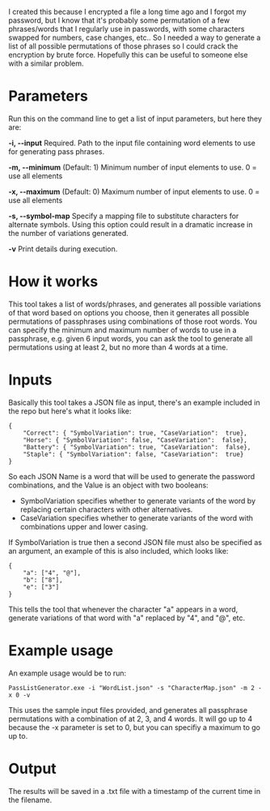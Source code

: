 I created this because I encrypted a file a long time ago and I forgot my password, but I know that it's probably some permutation of a few phrases/words that I regularly use in passwords, with some characters swapped for numbers, case changes, etc..  So I needed a way to generate a list of all possible permutations of those phrases so I could crack the encryption by brute force.  Hopefully this can be useful to someone else with a similar problem.

# Parameters
Run this on the command line to get a list of input parameters, but here they are:

**-i, --input**         Required. Path to the input file containing word elements to use for generating pass phrases.

**-m, --minimum**       (Default: 1) Minimum number of input elements to use. 0 = use all elements

**-x, --maximum**       (Default: 0) Maximum number of input elements to use. 0 = use all elements

**-s, --symbol-map**    Specify a mapping file to substitute characters for alternate symbols. Using this option could result in a dramatic increase in the number of variations generated.

**-v**                  Print details during execution.

# How it works
This tool takes a list of words/phrases, and generates all possible variations of that word based on options you choose, then it generates all possible permutations of passphrases using combinations of those root words.
You can specify the minimum and maximum number of words to use in a passphrase, e.g. given 6 input words, you can ask the tool to generate all permutations using at least 2, but no more than 4 words at a time.

# Inputs
Basically this tool takes a JSON file as input, there's an example included in the repo but here's what it looks like:
```
{
	"Correct": { "SymbolVariation": true, "CaseVariation":  true},
	"Horse": { "SymbolVariation": false, "CaseVariation":  false},
	"Battery": { "SymbolVariation": true, "CaseVariation":  false},
	"Staple": { "SymbolVariation": false, "CaseVariation":  true}
}
```
So each JSON Name is a word that will be used to generate the password combinations, and the Value is an object with two booleans:
* SymbolVariation specifies whether to generate variants of the word by replacing certain characters with other alternatives.
* CaseVariation specifies whether to generate variants of the word with combinations upper and lower casing.

If SymbolVariation is true then a second JSON file must also be specified as an argument, an example of this is also included, which looks like:
```
{
	"a": ["4", "@"],
	"b": ["8"],
	"e": ["3"]
}
```
This tells the tool that whenever the character "a" appears in a word, generate variations of that word with "a" replaced by "4", and "@", etc.

# Example usage
An example usage would be to run:
```
PassListGenerator.exe -i "WordList.json" -s "CharacterMap.json" -m 2 -x 0 -v
```
This uses the sample input files provided, and generates all passphrase permutations with a combination of at 2, 3, and 4 words.  It will go up to 4 because the -x parameter is set to 0, but you can specifiy a maximum to go up to.

# Output
The results will be saved in a .txt file with a timestamp of the current time in the filename.


